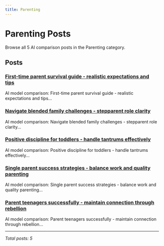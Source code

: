 ```yaml
---
title: Parenting
---
```


# Parenting Posts

Browse all 5 AI comparison posts in the Parenting category.

## Posts

### [First-time parent survival guide - realistic expectations and tips](chatgpt-vs-gemini-vs-deepseek-new-parent-guide-2025.md)

AI model comparison: First-time parent survival guide - realistic expectations and tips...

### [Navigate blended family challenges - stepparent role clarity](claude-vs-gemini-vs-grok-blended-families-2025.md)

AI model comparison: Navigate blended family challenges - stepparent role clarity...

### [Positive discipline for toddlers - handle tantrums effectively](deepseek-vs-chatgpt-vs-mistral-toddler-behavior-2025.md)

AI model comparison: Positive discipline for toddlers - handle tantrums effectively...

### [Single parent success strategies - balance work and quality parenting](gemini-vs-mistral-vs-deepseek-single-parenting-2025.md)

AI model comparison: Single parent success strategies - balance work and quality parenting...

### [Parent teenagers successfully - maintain connection through rebellion](grok-vs-claude-vs-chatgpt-teen-parenting-2025.md)

AI model comparison: Parent teenagers successfully - maintain connection through rebellion...

---

*Total posts: 5*
